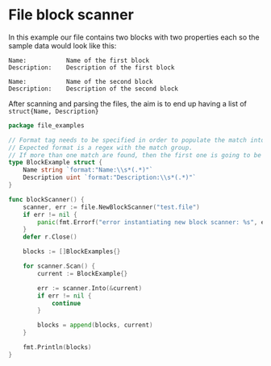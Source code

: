 # File block scanner

In this example our file contains two blocks with two properties each so the sample data would look like this:

```text
Name: 			Name of the first block
Description: 	Description of the first block

Name: 			Name of the second block
Description: 	Description of the second block
```

After scanning and parsing the files, the aim is to end up having a list of `struct{Name, Description}`

```go
package file_examples

// Format tag needs to be specified in order to populate the match into the struct property.
// Expected format is a regex with the match group.
// If more than one match are found, then the first one is going to be populated
type BlockExample struct {
	Name string `format:"Name:\\s*(.*)"`
	Description uint `format:"Description:\\s*(.*)"`
}

func blockScanner() {
	scanner, err := file.NewBlockScanner("test.file")
	if err != nil {
		panic(fmt.Errorf("error instantiating new block scanner: %s", err.Error()))
	}
	defer r.Close()

	blocks := []BlockExamples{}

	for scanner.Scan() {
		current := BlockExample{}

		err := scanner.Into(&current)
		if err != nil {
			continue
		}

		blocks = append(blocks, current)
	}

	fmt.Println(blocks)
}
```
